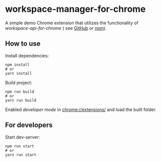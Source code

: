# workspace-manager-for-chrome

A simple demo Chrome extension that utilizes the functionality of *workspace-api-for-chrome* (
see [GitHub](https://github.com/Privoce/workspace-api-for-chrome)
or [npm](https://www.npmjs.com/package/workspace-api-for-chrome)).

## How to use

Install dependencies:

```shell
npm install
# or
yarn install
```

Build project:

```shell
npm run build
# or
yarn run build
```

Enabled *developer mode* in [chrome://extensions/](chrome://extensions/) and load the built folder.

## For developers

Start dev-server:

```shell
npm run start
# or
yarn run start
```
